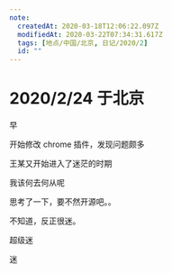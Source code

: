 ```yaml
---
note:
  createdAt: 2020-03-18T12:06:22.097Z
  modifiedAt: 2020-03-22T07:34:31.617Z
  tags: [地点/中国/北京, 日记/2020/2]
  id: ""
---
```


# 2020/2/24 于北京

<!-- @timer "date":"Mon Feb 24 2020 08:31:52 GMT+0800 (CST)" -->

早

<!-- @timer "date":"Mon Feb 24 2020 13:00:15 GMT+0800 (China Standard Time)","duration":"about 4 hours" -->

开始修改 chrome 插件，发现问题颇多

<!-- @timer "date":"Mon Feb 24 2020 17:04:13 GMT+0800 (China Standard Time)","duration":"about 4 hours" -->

王某又开始进入了迷茫的时期

<!-- @timer "date":"Mon Feb 24 2020 18:33:26 GMT+0800 (China Standard Time)","duration":"about 1 hour" -->

我该何去何从呢

<!-- @timer "date":"Mon Feb 24 2020 19:15:56 GMT+0800 (China Standard Time)","duration":"43 minutes" -->

思考了一下，要不然开源吧。。

<!-- @timer "date":"Mon Feb 24 2020 19:35:57 GMT+0800 (China Standard Time)","duration":"20 minutes" -->

不知道，反正很迷。

<!-- @timer "date":"Mon Feb 24 2020 21:18:49 GMT+0800 (China Standard Time)","duration":"about 2 hours" -->

超级迷

<!-- @timer "date":"Mon Feb 24 2020 21:41:23 GMT+0800 (China Standard Time)","duration":"23 minutes" -->

迷
